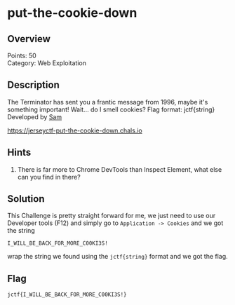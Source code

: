 # put-the-cookie-down
## Overview
Points: 50  
Category: Web Exploitation

## Description
The Terminator has sent you a frantic message from 1996, maybe it's something important! Wait... do I smell cookies?
Flag format: jctf{string}
Developed by [Sam](https://github.com/samitman/)

https://jerseyctf-put-the-cookie-down.chals.io

## Hints

1. There is far more to Chrome DevTools than Inspect Element, what else can you find in there?

## Solution

This Challenge is pretty straight forward for me, we just need to use our Developer tools (F12) and simply go to `Application -> Cookies` and we got the string

```I_WILL_BE_BACK_FOR_MORE_C00KI3S!```

wrap the string we found using the `jctf{string}` format and we got the flag.

## Flag

```jctf{I_WILL_BE_BACK_FOR_MORE_C00KI3S!}```